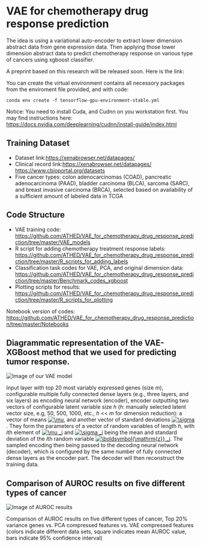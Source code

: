 # VAE for chemotherapy drug response prediction

The idea is using a variational auto-encoder to extract lower dimension abstract data from gene expression data. Then applying those lower dimension abstract data to predict chemotherapy response on various type of cancers using xgboost classifier.

A preprint based on this research will be released soon. Here is the link:

You can create the virtual environment contains all necessory packages from the enviroment file provided, and with code:
```
conda env create -f tensorflow-gpu-environment-stable.yml
```

Notice: You need to install Cuda, and Cudnn on you workstation first. You may find instructions here: https://docs.nvidia.com/deeplearning/cudnn/install-guide/index.html

## Training Dataset
* Dataset link:https://xenabrowser.net/datapages/
* Clinical record link:https://xenabrowser.net/datapages/
                       https://www.cbioportal.org/datasets
* Five cancer types: colon adenocarcinomas (COAD),
pancreatic adenocarcinoma (PAAD), bladder carcinoma (BLCA), sarcoma (SARC), and breast invasive carcinoma (BRCA), selected based on availability of a sufficient amount of labeled data in TCGA

## Code Structure
* VAE training code: https://github.com/ATHED/VAE_for_chemotherapy_drug_response_prediction/tree/master/VAE_models
* R script for adding chemotherapy treatment response labels: https://github.com/ATHED/VAE_for_chemotherapy_drug_response_prediction/tree/master/R_scripts_for_adding_labels
* Classification task codes for VAE, PCA, and original dimension data: https://github.com/ATHED/VAE_for_chemotherapy_drug_response_prediction/tree/master/Benchmark_codes_xgboost
* Plotting scripts for results: https://github.com/ATHED/VAE_for_chemotherapy_drug_response_prediction/tree/master/R_scripts_for_plotting

Notebook version of codes: https://github.com/ATHED/VAE_for_chemotherapy_drug_response_prediction/tree/master/Notebooks

## Diagrammatic representation of the VAE-XGBoost method that we used for predicting tumor response.
![Image of our VAE model](https://github.com/ATHED/VAE_for_chemotherapy_drug_response_prediction/blob/master/images/m1_pipeline_plot_modified.png)

Input layer with top 20 most variably expressed genes (size *m*), configurable multiple fully connected dense layers (e.g., three layers, and six layers) as encoding neural network (encoder), encoder outputting two vectors of configurable latent variable size *h* (*h*: manually selected latent vector size, e.g, 50, 500, 1000, etc., *h* << *m* for dimension reduction): a vector of means <a href="https://www.codecogs.com/eqnedit.php?latex=\inline&space;\mu" target="_blank"><img src="https://latex.codecogs.com/png.latex?\inline&space;\mu" title="\mu" /></a>, and another vector of standard deviations <a href="https://www.codecogs.com/eqnedit.php?latex=\inline&space;\sigma" target="_blank"><img src="https://latex.codecogs.com/png.latex?\inline&space;\sigma" title="\sigma" /></a>. They form the parameters of a vector of random variables of length *h*, with *i*th element of <a href="https://www.codecogs.com/eqnedit.php?latex=\inline&space;\mu&space;_i" target="_blank"><img src="https://latex.codecogs.com/png.latex?\inline&space;\mu&space;_i" title="\mu _i" /></a> and <a href="https://www.codecogs.com/eqnedit.php?latex=\inline&space;\sigma&space;_i" target="_blank"><img src="https://latex.codecogs.com/png.latex?\inline&space;\sigma&space;_i" title="\sigma _i" /></a> being the mean and standard deviation of the *i*th random variable <a href="https://www.codecogs.com/eqnedit.php?latex=\inline&space;\boldsymbol{\mathrm{z}}&space;_i" target="_blank"><img src="https://latex.codecogs.com/png.latex?\inline&space;\boldsymbol{\mathrm{z}}&space;_i" title="\boldsymbol{\mathrm{z}} _i" /></a>. The sampled encoding then being passed to the decoding neural network (decoder), which is configured by the same number of fully connected dense layers as the encoder part. The decoder will then reconstruct the training data.

## Comparison of AUROC results on five different types of cancer
![Image of AUROC results](https://github.com/ATHED/VAE_for_chemotherapy_drug_response_prediction/blob/master/images/(95ConfidenceInterval)fig_top20_vae_ref_replications(5_cancers%252C%2520preprint).png)

Comparison of AUROC results on five different types of cancer, Top 20% variance genes vs. PCA compressed features vs. VAE compressed features (colors indicate different data sets, square indicates mean AUROC value, bars indicate 95% confidence interval)

